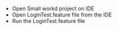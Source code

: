 -  Open Small workd project on IDE
-  Open LoginTest.feature file from the IDE
-  Run the LoginTest.feature file
